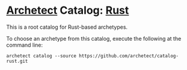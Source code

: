 # [Archetect](https://github.com/archetect/archetect) Catalog: [Rust](https://www.rust-lang.org/)  

This is a root catalog for Rust-based archetypes.

To choose an archetype from this catalog, execute the following at the command line:

    archetect catalog --source https://github.com/archetect/catalog-rust.git
